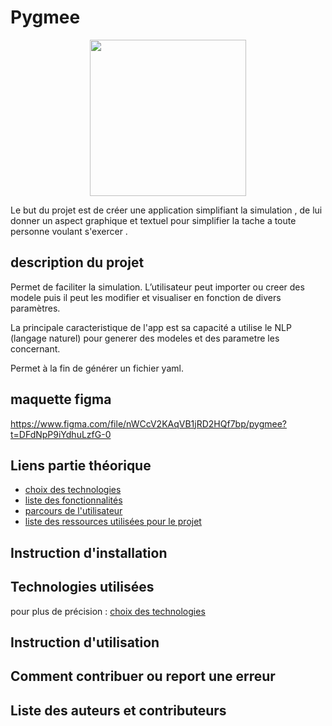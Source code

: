 # Pygmee

<p align="center"><img src="./src/resources/logo_pygmee.svg" width="250" height="250"></p>

Le but du projet est de créer une application simplifiant la simulation , de lui donner un aspect graphique et textuel pour simplifier la tache a toute personne voulant s'exercer .

## description du projet

Permet de faciliter la simulation. L’utilisateur peut importer ou creer des modele puis il peut les modifier et visualiser en fonction de divers paramètres.

La principale caracteristique de l'app est sa capacité a utilise le NLP (langage naturel) pour generer des modeles et des parametre les concernant.

Permet à la fin de générer un fichier yaml.

## maquette figma

https://www.figma.com/file/nWCcV2KAqVB1jRD2HQf7bp/pygmee?t=DFdNpP9iYdhuLzfG-0

## Liens partie théorique

* [choix des technologies](./Théorique/markdown/choix_technologies.md)
* [liste des fonctionnalités](./Théorique/markdown/liste_fonctionnalités.md)
* [parcours de l'utilisateur](./Théorique/markdown/parcours_utilisateur.md)
* [liste des ressources utilisées pour le projet](./Théorique/markdown/ressources_utilisées.md)

## Instruction d'installation

## Technologies utilisées

pour plus de précision : [choix des technologies](https://github.com/DonatFortini/Gorfou/blob/main/Th%C3%A9orique/markdown/choix_technologies.md)

## Instruction d'utilisation

## Comment contribuer ou report une erreur

## Liste des auteurs et contributeurs
